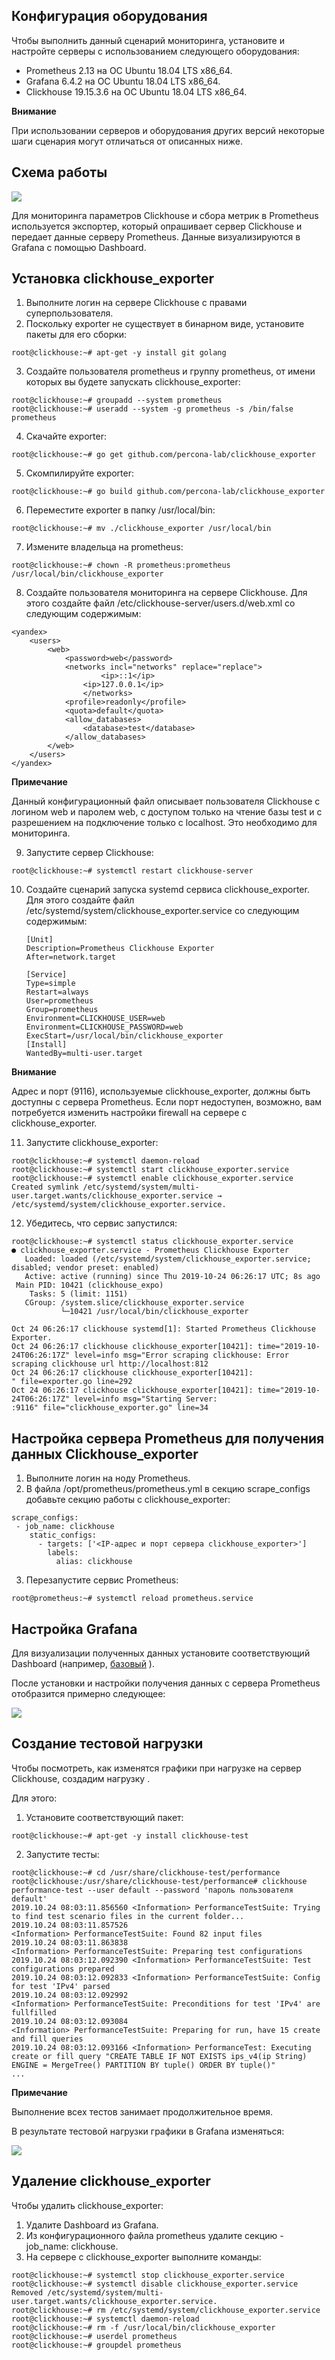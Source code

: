 ## Конфигурация оборудования

Чтобы выполнить данный сценарий мониторинга, установите и настройте серверы c использованием следующего оборудования:

- Prometheus 2.13 на ОС Ubuntu 18.04 LTS x86_64.
- Grafana 6.4.2 на ОС Ubuntu 18.04 LTS x86_64.
- Clickhouse 19.15.3.6 на ОС Ubuntu 18.04 LTS x86_64.

<warn>

**Внимание**

При использовании серверов и оборудования других версий некоторые шаги сценария могут отличаться от описанных ниже.

</warn>

## Схема работы

**![](./assets/1573248708605-1573248708605.png)**

Для мониторинга параметров Clickhouse и сбора метрик в Prometheus используется экспортер, который опрашивает сервер Clickhouse и передает данные серверу Prometheus. Данные визуализируются в Grafana с помощью Dashboard.

## Установка clickhouse_exporter

1.  Выполните логин на сервере Clickhouse c правами суперпользователя.
2.  Поскольку exporter не существует в бинарном виде, установите пакеты для его сборки:

```
root@clickhouse:~# apt-get -y install git golang

```

3.  Создайте пользователя prometheus и группу prometheus, от имени которых вы будете запускать clickhouse_exporter:

```
root@clickhouse:~# groupadd --system prometheus
root@clickhouse:~# useradd --system -g prometheus -s /bin/false prometheus

```

4.  Скачайте exporter:

```
root@clickhouse:~# go get github.com/percona-lab/clickhouse_exporter

```

5.  Скомпилируйте exporter:

```
root@clickhouse:~# go build github.com/percona-lab/clickhouse_exporter

```

6.  Переместите exporter в папку /usr/local/bin:

```
root@clickhouse:~# mv ./clickhouse_exporter /usr/local/bin

```

7.  Измените владельца на prometheus:

```
root@clickhouse:~# chown -R prometheus:prometheus /usr/local/bin/clickhouse_exporter

```

8.  Создайте пользователя мониторинга на сервере Clickhouse. Для этого создайте файл /etc/clickhouse-server/users.d/web.xml со следующим содержимым:

```
<yandex>
    <users>
        <web>
            <password>web</password>
            <networks incl="networks" replace="replace">
                    <ip>::1</ip>
                <ip>127.0.0.1</ip>
                </networks>
            <profile>readonly</profile>
            <quota>default</quota>
            <allow_databases>
                <database>test</database>
            </allow_databases>
        </web>
    </users>
</yandex>

```

<info>

**Примечание**

Данный конфигурационный файл описывает пользователя Clickhouse с логином web и паролем web, с доступом только на чтение базы test и с разрешением на подключение только с localhost. Это необходимо для мониторинга.

</info>

9.  Запустите сервер Clickhouse:

```
root@clickhouse:~# systemctl restart clickhouse-server

```

10. Создайте сценарий запуска systemd сервиса clickhouse_exporter. Для этого создайте файл /etc/systemd/system/clickhouse_exporter.service со следующим содержимым:

    ```
    [Unit]
    Description=Prometheus Clickhouse Exporter
    After=network.target

    [Service]
    Type=simple
    Restart=always
    User=prometheus
    Group=prometheus
    Environment=CLICKHOUSE_USER=web
    Environment=CLICKHOUSE_PASSWORD=web
    ExecStart=/usr/local/bin/clickhouse_exporter
    [Install]
    WantedBy=multi-user.target

    ```

<warn>

**Внимание**

Адрес и порт (9116), используемые clickhouse_exporter, должны быть доступны с сервера Prometheus. Если порт недоступен, возможно, вам потребуется изменить настройки firewall на сервере с clickhouse_exporter.

</warn>

11. Запустите clickhouse_exporter:

```
root@clickhouse:~# systemctl daemon-reload
root@clickhouse:~# systemctl start clickhouse_exporter.service
root@clickhouse:~# systemctl enable clickhouse_exporter.service
Created symlink /etc/systemd/system/multi-user.target.wants/clickhouse_exporter.service → /etc/systemd/system/clickhouse_exporter.service.

```

12. Убедитесь, что сервис запустился:

```
root@clickhouse:~# systemctl status clickhouse_exporter.service
● clickhouse_exporter.service - Prometheus Clickhouse Exporter
   Loaded: loaded (/etc/systemd/system/clickhouse_exporter.service; disabled; vendor preset: enabled)
   Active: active (running) since Thu 2019-10-24 06:26:17 UTC; 8s ago
 Main PID: 10421 (clickhouse_expo)
    Tasks: 5 (limit: 1151)
   CGroup: /system.slice/clickhouse_exporter.service
           └─10421 /usr/local/bin/clickhouse_exporter

Oct 24 06:26:17 clickhouse systemd[1]: Started Prometheus Clickhouse Exporter.
Oct 24 06:26:17 clickhouse clickhouse_exporter[10421]: time="2019-10-24T06:26:17Z" level=info msg="Error scraping clickhouse: Error scraping clickhouse url http://localhost:812
Oct 24 06:26:17 clickhouse clickhouse_exporter[10421]: " file=exporter.go line=292
Oct 24 06:26:17 clickhouse clickhouse_exporter[10421]: time="2019-10-24T06:26:17Z" level=info msg="Starting Server: :9116" file="clickhouse_exporter.go" line=34

```

## Настройка сервера Prometheus для получения данных Clickhouse_exporter

1.  Выполните логин на ноду Prometheus.
2.  В файла /opt/prometheus/prometheus.yml в секцию scrape_configs добавьте секцию работы с clickhouse_exporter:

```
scrape_configs:
 - job_name: clickhouse
    static_configs:
      - targets: ['<IP-адрес и порт сервера clickhouse_exporter>']
        labels:
          alias: clickhouse

```

3.  Перезапустите сервис Prometheus:

```
root@prometheus:~# systemctl reload prometheus.service

```

## Настройка Grafana

Для визуализации полученных данных установите соответствующий Dashboard (например, [базовый](https://grafana.com/grafana/dashboards/882) ).

После установки и настройки получения данных с сервера Prometheus отобразится примерно следующее:

**[![](./assets/1573251451606-1573251451606.png)](https://hb.bizmrg.com/help-images/monitoring-with-prometheus/clickhouse-exporter/Grafana1.png)**

## Создание тестовой нагрузки

Чтобы посмотреть, как изменятся графики при нагрузке на сервер Clickhouse, создадим нагрузку .

Для этого:

1.  Установите соответствующий пакет:

```
root@clickhouse:~# apt-get -y install clickhouse-test

```

2.  Запустите тесты:

```
root@clickhouse:~# cd /usr/share/clickhouse-test/performance
root@clickhouse:/usr/share/clickhouse-test/performance# clickhouse performance-test --user default --password 'пароль пользователя default'
2019.10.24 08:03:11.856560 <Information> PerformanceTestSuite: Trying to find test scenario files in the current folder...
2019.10.24 08:03:11.857526 <Information> PerformanceTestSuite: Found 82 input files
2019.10.24 08:03:11.863838 <Information> PerformanceTestSuite: Preparing test configurations
2019.10.24 08:03:12.092390 <Information> PerformanceTestSuite: Test configurations prepared
2019.10.24 08:03:12.092833 <Information> PerformanceTestSuite: Config for test 'IPv4' parsed
2019.10.24 08:03:12.092992 <Information> PerformanceTestSuite: Preconditions for test 'IPv4' are fullfilled
2019.10.24 08:03:12.093084 <Information> PerformanceTestSuite: Preparing for run, have 15 create and fill queries
2019.10.24 08:03:12.093166 <Information> PerformanceTest: Executing create or fill query "CREATE TABLE IF NOT EXISTS ips_v4(ip String) ENGINE = MergeTree() PARTITION BY tuple() ORDER BY tuple()"
...

```

<info>

**Примечание**

Выполнение всех тестов занимает продолжительное время.

</info>

В результате тестовой нагрузки графики в Grafana изменяться:

**[![](./assets/1573251830540-1573251830540.png)](https://hb.bizmrg.com/help-images/monitoring-with-prometheus/clickhouse-exporter/Grafana_performance.png)**

## Удаление clickhouse_exporter

Чтобы удалить clickhouse_exporter:

1.  Удалите Dashboard из Grafana.
2.  Из конфигурационного файла prometheus удалите секцию - job_name: clickhouse.
3.  На сервере с clickhouse_exporter выполните команды:

```
root@clickhouse:~# systemctl stop clickhouse_exporter.service 
root@clickhouse:~# systemctl disable clickhouse_exporter.service 
Removed /etc/systemd/system/multi-user.target.wants/clickhouse_exporter.service.
root@clickhouse:~# rm /etc/systemd/system/clickhouse_exporter.service
root@clickhouse:~# systemctl daemon-reload
root@clickhouse:~# rm -f /usr/local/bin/clickhouse_exporter
root@clickhouse:~# userdel prometheus
root@clickhouse:~# groupdel prometheus

```
